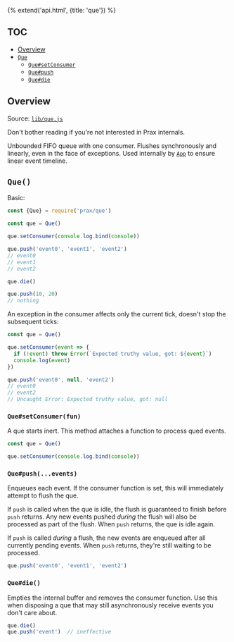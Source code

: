 {% extend('api.html', {title: 'que'}) %}

## TOC

* [Overview]({{url(path)}}/#overview)
* [`Que`]({{url(path)}}/#-que-)
  * [`Que#setConsumer`]({{url(path)}}/#-que-setconsumer-fun-)
  * [`Que#push`]({{url(path)}}/#-que-push-events-)
  * [`Que#die`]({{url(path)}}/#-que-die-)

## Overview

Source:
<a href="https://github.com/Mitranim/prax/blob/master/lib/que.js" target="_blank">
`lib/que.js` <span class="fa fa-github"></span>
</a>

Don't bother reading if you're not interested in Prax internals.

Unbounded FIFO queue with one consumer. Flushes synchronously and linearly, even
in the face of exceptions. Used internally by [`App`](api/app/) to ensure
linear event timeline.

## `Que()`

Basic:

```js
const {Que} = require('prax/que')

const que = Que()

que.setConsumer(console.log.bind(console))

que.push('event0', 'event1', 'event2')
// event0
// event1
// event2

que.die()

que.push(10, 20)
// nothing
```

An exception in the consumer affects only the current tick, doesn't stop the
subsequent ticks:

```js
const que = Que()

que.setConsumer(event => {
  if (!event) throw Error(`Expected truthy value, got: ${event}`)
  console.log(event)
})

que.push('event0', null, 'event2')
// event0
// event2
// Uncaught Error: Expected truthy value, got: null
```

### `Que#setConsumer(fun)`

A que starts inert. This method attaches a function to process qued events.

```js
const que = Que()

que.setConsumer(console.log.bind(console))
```

### `Que#push(...events)`

Enqueues each event. If the consumer function is set, this will immediately
attempt to flush the que.

If `push` is called when the que is idle, the flush is guaranteed to finish
before `push` returns. Any new events pushed _during_ the flush will also be
processed as part of the flush. When `push` returns, the que is idle again.

If `push` is called _during_ a flush, the new events are enqueued after all
currently pending events. When `push` returns, they're still waiting to be
processed.

```js
que.push('event0', 'event1', 'event2')
```

### `Que#die()`

Empties the internal buffer and removes the consumer function. Use this when
disposing a que that may still asynchronously receive events you don't care
about.

```js
que.die()
que.push('event')  // ineffective
```
